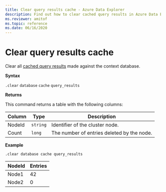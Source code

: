 ```yaml
---
title: Clear query results cache - Azure Data Explorer
description: Find out how to clear cached query results in Azure Data Explorer. Learn which command to use and see an example.
ms.reviewer: amitof
ms.topic: reference
ms.date: 06/16/2020
---
```

# Clear query results cache

Clear all [cached query results](../query/query-results-cache.md) made against the context database.

**Syntax**

`.clear` `database` `cache` `query_results`

**Returns**

This command returns a table with the following columns:

|Column    |Type    |Description
|---|---|---
|NodeId|`string`|Identifier of the cluster node.
|Count|`long`|The number of entries deleted by the node.

**Example**

```kusto
.clear database cache query_results
```

|NodeId|Entries|
|---|---|
|Node1|42
|Node2|0
